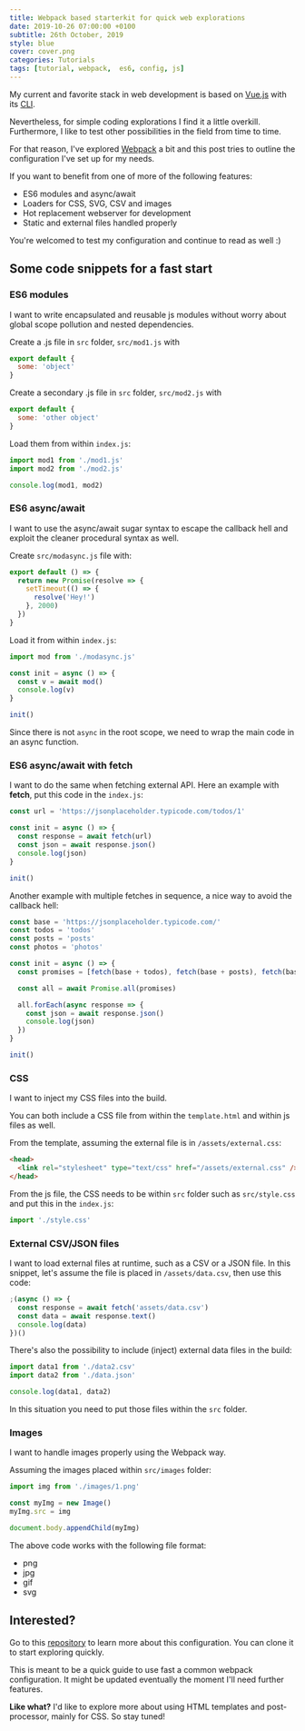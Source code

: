 ```yaml
---
title: Webpack based starterkit for quick web explorations
date: 2019-10-26 07:00:00 +0100
subtitle: 26th October, 2019
style: blue
cover: cover.png
categories: Tutorials
tags: [tutorial, webpack,  es6, config, js]
---
```


My current and favorite stack  in web development is based on [Vue.js](https://www.vuejs.org/) with its [CLI](https://cli.vuejs.org/). 

Nevertheless, for simple coding explorations I find it a little overkill. Furthermore, I like to test other possibilities in the field from time to time. 

For that reason, I've explored [Webpack](https://webpack.js.org/) a bit and this post tries to outline the configuration I've set up for my needs.

If you want to benefit from one of more of the following features:

- ES6 modules and  async/await
- Loaders for CSS, SVG, CSV and images
- Hot replacement webserver for development
- Static and external files handled properly

You're welcomed to test my configuration and continue to read as well :)


## Some code snippets for a fast start

### ES6 modules

I want to write encapsulated and reusable js modules without worry about global scope pollution and nested dependencies.

Create a .js file in `src` folder, `src/mod1.js` with

```js
export default {
  some: 'object'
}
```

Create a secondary .js file in `src` folder, `src/mod2.js` with

```js
export default {
  some: 'other object'
}
```

Load them from within `index.js`:

```js
import mod1 from './mod1.js'
import mod2 from './mod2.js'

console.log(mod1, mod2)
```

### ES6 async/await

I want to use the async/await sugar syntax to escape the callback hell and exploit the cleaner procedural syntax as well.

Create `src/modasync.js` file with:

```js
export default () => {
  return new Promise(resolve => {
    setTimeout(() => {
      resolve('Hey!')
    }, 2000)
  })
}
```

Load it from within `index.js`:

```js
import mod from './modasync.js'

const init = async () => {
  const v = await mod()
  console.log(v)
}

init()
```

Since there is not `async` in the root scope, we need to wrap the main code in an async function.

### ES6 async/await with fetch

I want to do the same when fetching external API. Here an example with **fetch**, put this code in the `index.js`:

```js
const url = 'https://jsonplaceholder.typicode.com/todos/1'

const init = async () => {
  const response = await fetch(url)
  const json = await response.json()
  console.log(json)
}

init()
```

Another example with multiple fetches in sequence, a nice way to avoid the callback hell:

```js
const base = 'https://jsonplaceholder.typicode.com/'
const todos = 'todos'
const posts = 'posts'
const photos = 'photos'

const init = async () => {
  const promises = [fetch(base + todos), fetch(base + posts), fetch(base + photos)]

  const all = await Promise.all(promises)

  all.forEach(async response => {
    const json = await response.json()
    console.log(json)
  })
}

init()
```

### CSS

I want to inject my CSS files into the build.

You can both include a CSS file from within the `template.html` and within js files as well.

From the template, assuming the external file is in `/assets/external.css`:

```html
<head>
  <link rel="stylesheet" type="text/css" href="/assets/external.css" />
</head>
```

From the js file, the CSS needs to be within `src` folder such as `src/style.css` and put this in the `index.js`:

```js
import './style.css'
```

### External CSV/JSON files

I want to load external files at runtime, such as a CSV or a JSON file. In this snippet, let's assume the file is placed in `/assets/data.csv`, then use this code:

```js
;(async () => {
  const response = await fetch('assets/data.csv')
  const data = await response.text()
  console.log(data)
})()
```

There's also the possibility to include (inject) external data files in the build: 

```js
import data1 from './data2.csv'
import data2 from './data.json'

console.log(data1, data2)
```

In this situation you need to put those files within the `src` folder.

### Images

I want to handle images properly using the Webpack way.

Assuming the images placed within `src/images` folder:

```js
import img from './images/1.png'

const myImg = new Image()
myImg.src = img

document.body.appendChild(myImg)
```

The above code works with the following file format:

- png
- jpg
- gif
- svg

## Interested?

Go to this [repository](https://github.com/fabiofranchino/webpack-starterapp) to learn more about this configuration. You can clone it to start exploring quickly.

This is meant to be a quick guide to use fast a common webpack configuration. It might be updated eventually the moment I'll need further features.

**Like what?** I'd like to explore more about using HTML templates and post-processor, mainly for CSS. So stay tuned!